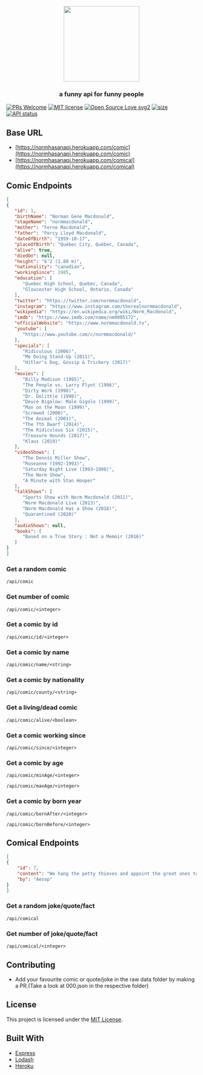 <p align="center"><img height="200" src="https://github.com/ahampriyanshu/norm/raw/media/logo.png"></p>
<h3 align="center">a funny api for funny people</h3>

[![PRs Welcome](https://img.shields.io/badge/PRs-welcome-brightgreen.svg?style=flat-square)](https://github.com/ahampriyanshu/norm_has_an_api)
[![MIT license](https://img.shields.io/badge/License-MIT-blue.svg)](https://github.com/ahampriyanshu/norm_has_an_api)
[![Open Source Love svg2](https://badges.frapsoft.com/os/v2/open-source.svg?v=103)](https://github.com/ahampriyanshu/norm_has_an_api)
[![size](https://img.shields.io/github/repo-size/ahampriyanshu/norm_has_an_api?style=flat-square)](https://github.com/ahampriyanshu/norm_has_an_api)
[![API status](https://img.shields.io/website-up-down-green-red/http/shields.io.svg)](https://normhasanapi.herokuapp.com/)

## Base URL

* [https://normhasanapi.herokuapp.com/comic](https://normhasanapi.herokuapp.com/comic)
* [https://normhasanapi.herokuapp.com/comical](https://normhasanapi.herokuapp.com/comical)

## Comic Endpoints

```json
[
{
   "id": 1,
   "birthName": "Norman Gene Macdonald",
   "stageName": "normmacdonald",
   "mother": "Ferne Macdonald",
   "father": "Percy Lloyd Macdonald",
   "dateOfBirth": "1959-10-17",
   "placeOfBirth": "Québec City, Québec, Canada",
   "alive": true,
   "diedOn": null,
   "height": "6'2 (1.88 m)",
   "nationality": "canadian",
   "workingSince": 1985,
   "education": [
      "Quebec High School, Quebec, Canada",
      "Gloucester High School, Ontario, Canada"
   ],
   "twitter": "https://twitter.com/normmacdonald",
   "instagram": "https://www.instagram.com/therealnormmacdonald",
   "wikipedia": "https://en.wikipedia.org/wiki/Norm_Macdonald",
   "imdb": "https://www.imdb.com/name/nm0005172",
   "officialWebsite": "https://www.normmacdonald.tv",
   "youtube": [
      "https://www.youtube.com/c/normmacdonald/"
   ],
   "specials": [
      "Ridiculous (2006)",
      "Me Doing Stand-Up (2011)",
      "Hitler's Dog, Gossip & Trickery (2017)"
   ],
   "movies": [
      "Billy Madison (1995)",
      "The People vs. Larry Flynt (1996)",
      "Dirty Work (1998)",
      "Dr. Dolittle (1998)",
      "Deuce Bigalow: Male Gigolo (1999)",
      "Man on the Moon (1999)",
      "Screwed (2000)",
      "The Animal (2001)",
      "The 7th Dwarf (2014)",
      "The Ridiculous Six (2015)",
      "Treasure Hounds (2017)",
      "Klaus (2019)"
   ],
   "videoShows": [
      "The Dennis Miller Show",
      "Roseanne (1992-1993)",
      "Saturday Night Live (1993–1998)",
      "The Norm Show",
      "A Minute with Stan Hooper"
   ],
   "talkShows": [
      "Sports Show with Norm Macdonald (2011)",
      "Norm Macdonald Live (2013)",
      "Norm Macdonald Has a Show (2018)",
      "Quarantined (2020)"
   ],
   "audioShows": null,
   "books": [
      "Based on a True Story : Not a Memoir (2016)"
   ]
}
]
```

### Get a random comic

``/api/comic``

### Get <integer> number of comic

``/api/comic/<integer>``

### Get a comic by id

``/api/comic/id/<integer>``

### Get a comic by name

``/api/comic/name/<string>``

### Get a comic by nationality

``/api/comic/county/<string>``

### Get a living/dead comic

``/api/comic/alive/<boolean>``

### Get a comic working since

``/api/comic/since/<integer>``
### Get a comic by age

``/api/comic/minAge/<integer>``

``/api/comic/maxAge/<integer>``

### Get a comic by born year

``/api/comic/bornAfter/<integer>``

``/api/comic/bornBefore/<integer>``
## Comical Endpoints

```json
[
{
    "id": 7,
    "content": "We hang the petty thieves and appoint the great ones to public office.",
    "by": "Aesop"
}
]
```

### Get a random joke/quote/fact

``/api/comical``

### Get <integer> number of joke/quote/fact

``/api/comical/<integer>``

## Contributing

* Add your favourite comic or quote/joke in the raw data folder by making a PR.(Take a look at 000.json in the respective folder)

## License

This project is licensed under the [MIT License](LICENSE.md).

## Built With

* [Express](https://expressjs.com/)
* [Lodash](https://lodash.com/)
* [Heroku](https://devcenter.heroku.com/articles/getting-started-with-go)